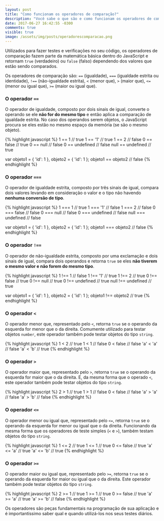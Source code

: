```yaml
---
layout: post
title: "Como funcionam os operadores de comparação?"
description: "Você sabe o que são e como funcionam os operadores de comparação no JavaScript?"
date: 2017-06-27 16:42:55 -0300
comments: true
visible: true
image: /assets/img/posts/operadorescomparacao.png
---
```


Utilizados para fazer testes e verificações no seu código, os operadores de comparação fazem parte da matemática básica dentro do JavaScript e retornam `true` (verdadeiro) ou `false` (falso) dependendo dos valores que estão sendo comparados.

Os operadores de comparação são: `==` (igualdade), `===` (igualdade estrita ou identidade), `!==` (não-igualdade estrita), `<` (menor que), `>` (maior que), `<=` (menor ou igual que), `>=` (maior ou igual que).

### O operador `==`
O operador de igualdade, composto por dois sinais de igual, converte o operando se ele **não for do mesmo tipo** e então aplica a comparação de igualdade estrita. No caso dos operandos serem objetos, o JavaScript procura se eles estão no mesmo espaço da memória (se são o mesmo objeto).

{% highlight javascript %}
1 == 1 // true
1 == '1' // true
1 == 2 // false
0 == false // true
0 == null // false
0 == undefined // false
null == undefined // true

var objeto1 = { 'id': 1 }, objeto2 = { 'id': 1 };
objeto1 == objeto2 // false
{% endhighlight %}

### O operador `===`
O operador de igualdade estrita, composto por três sinais de igual, compara dois valores levando em consideração o valor e o tipo não havendo **nenhuma conversão de tipo**.

{% highlight javascript %}
1 === 1 // true
1 === '1' // false
1 === 2 // false
0 === false // false
0 === null // false
0 === undefined // false
null === undefined // false

var objeto1 = { 'id': 1 }, objeto2 = { 'id': 1 };
objeto1 === objeto2 // false
{% endhighlight %}

### O operador `!==`
O operador de não-igualdade estrita, composto por uma exclamação e dois sinais de igual, compara dois operandos e retorna `true` se eles **não tiverem o mesmo valor e não forem do mesmo tipo**.

{% highlight javascript %}
1 !== 1 // false
1 !== '1' // true
1 !== 2 // true
0 !== false // true
0 !== null // true
0 !== undefined // true
null !== undefined // true

var objeto1 = { 'id': 1 }, objeto2 = { 'id': 1 };
objeto1 !== objeto2 // true
{% endhighlight %}

### O operador `<`
O operador menor que, representado pelo `<`, retorna `true` se o operando da esquerda for menor que o da direita. Comumente utilizado para testar objetos `number`, este operador também pode testar objetos do tipo `string`.

{% highlight javascript %}
1 < 2 // true
1 < 1 // false
0 < false // false
'a' < 'a' // false 
'a' < 'b' // true 
{% endhighlight %}

### O operador `>`
O operador maior que, representado pelo `>`, retorna `true` se o operando da esquerda for maior que o da direita. E, da mesma forma que o operado `<`, este operador também pode testar objetos do tipo `string`.

{% highlight javascript %}
2 > 1 // true
1 > 1 // false
0 < false // false
'a' > 'a' // false 
'a' > 'b' // false 
{% endhighlight %}

### O operador `<=`
O operador menor ou igual que, representado pelo `<=`, retorna `true` se o operando da esquerda for menor ou igual que o da direita. Funcionando da mesma forma que os operadores de teste simples (`<` e `>`), também testam objetos do tipo `string`.

{% highlight javascript %}
1 <= 2 // true
1 <= 1 // true
0 <= false // true
'a' <= 'a' // true 
'a' <= 'b' // true 
{% endhighlight %}

### O operador `>=`
O operador maior ou igual que, representado pelo `>=`, retorna `true` se o operando da esquerda for maior ou igual que o da direita. Este operador também pode testar objetos do tipo `string`.

{% highlight javascript %}
2 >= 1 // true
1 >= 1 // true
0 >= false // true
'a' >= 'a' // true 
'a' >= 'b' // false
{% endhighlight %}

Os operadores são peças fundamentais na programação de sua aplicação e é importantíssimo saber qual e quando utilizá-los nos seus testes diários.